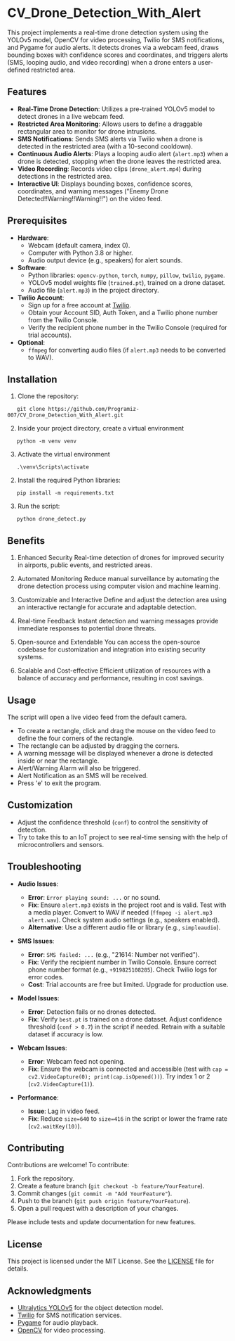 # CV_Drone_Detection_With_Alert
This project implements a real-time drone detection system using the YOLOv5 model, OpenCV for video processing, Twilio for SMS notifications, and Pygame for audio alerts. It detects drones via a webcam feed, draws bounding boxes with confidence scores and coordinates, and triggers alerts (SMS, looping audio, and video recording) when a drone enters a user-defined restricted area.

## Features
- **Real-Time Drone Detection**: Utilizes a pre-trained YOLOv5 model to detect drones in a live webcam feed.
- **Restricted Area Monitoring**: Allows users to define a draggable rectangular area to monitor for drone intrusions.
- **SMS Notifications**: Sends SMS alerts via Twilio when a drone is detected in the restricted area (with a 10-second cooldown).
- **Continuous Audio Alerts**: Plays a looping audio alert (`alert.mp3`) when a drone is detected, stopping when the drone leaves the restricted area.
- **Video Recording**: Records video clips (`drone_alert.mp4`) during detections in the restricted area.
- **Interactive UI**: Displays bounding boxes, confidence scores, coordinates, and warning messages ("Enemy Drone Detected!!Warning!!Warning!!") on the video feed.

## Prerequisites
- **Hardware**:
  - Webcam (default camera, index 0).
  - Computer with Python 3.8 or higher.
  - Audio output device (e.g., speakers) for alert sounds.
- **Software**:
  - Python libraries: `opencv-python`, `torch`, `numpy`, `pillow`, `twilio`, `pygame`.
  - YOLOv5 model weights file (`trained.pt`), trained on a drone dataset.
  - Audio file (`alert.mp3`) in the project directory.
- **Twilio Account**:
  - Sign up for a free account at [Twilio](https://www.twilio.com/try-twilio).
  - Obtain your Account SID, Auth Token, and a Twilio phone number from the Twilio Console.
  - Verify the recipient phone number in the Twilio Console (required for trial accounts).
- **Optional**:
  - `ffmpeg` for converting audio files (if `alert.mp3` needs to be converted to WAV).
  
## Installation

1. Clone the repository:
```
   git clone https://github.com/Programiz-007/CV_Drone_Detection_With_Alert.git
```
2. Inside your project directory, create a virtual environment
```
   python -m venv venv
```
3. Activate the virtual environment
```
   .\venv\Scripts\activate       
```
2. Install the required Python libraries:
```
   pip install -m requirements.txt
```
3. Run the script:
```
   python drone_detect.py
```

## Benefits
1. Enhanced Security
Real-time detection of drones for improved security in airports, public events, and restricted areas.

2. Automated Monitoring
Reduce manual surveillance by automating the drone detection process using computer vision and machine learning.

3. Customizable and Interactive
Define and adjust the detection area using an interactive rectangle for accurate and adaptable detection.

4. Real-time Feedback
Instant detection and warning messages provide immediate responses to potential drone threats.

5. Open-source and Extendable
You can access the open-source codebase for customization and integration into existing security systems.

6. Scalable and Cost-effective
Efficient utilization of resources with a balance of accuracy and performance, resulting in cost savings.

## Usage

The script will open a live video feed from the default camera.
   - To create a rectangle, click and drag the mouse on the video feed to define the four corners of the rectangle.
   - The rectangle can be adjusted by dragging the corners.
   - A warning message will be displayed whenever a drone is detected inside or near the rectangle.
   - Alert/Warning Alarm will also be triggered.
   - Alert Notification as an SMS will be received.
   - Press 'e' to exit the program.

## Customization
- Adjust the confidence threshold (`conf`) to control the sensitivity of detection.
- Try to take this to an IoT project to see real-time sensing with the help of microcontrollers and sensors.
## Troubleshooting

- **Audio Issues**:
  - **Error**: `Error playing sound: ...` or no sound.
  - **Fix**: Ensure `alert.mp3` exists in the project root and is valid. Test with a media player. Convert to WAV if needed (`ffmpeg -i alert.mp3 alert.wav`). Check system audio settings (e.g., speakers enabled).
  - **Alternative**: Use a different audio file or library (e.g., `simpleaudio`).

- **SMS Issues**:
  - **Error**: `SMS failed: ...` (e.g., "21614: Number not verified").
  - **Fix**: Verify the recipient number in Twilio Console. Ensure correct phone number format (e.g., `+919825108285`). Check Twilio logs for error codes.
  - **Cost**: Trial accounts are free but limited. Upgrade for production use.

- **Model Issues**:
  - **Error**: Detection fails or no drones detected.
  - **Fix**: Verify `best.pt` is trained on a drone dataset. Adjust confidence threshold (`conf > 0.7`) in the script if needed. Retrain with a suitable dataset if accuracy is low.

- **Webcam Issues**:
  - **Error**: Webcam feed not opening.
  - **Fix**: Ensure the webcam is connected and accessible (test with `cap = cv2.VideoCapture(0); print(cap.isOpened())`). Try index 1 or 2 (`cv2.VideoCapture(1)`).

- **Performance**:
  - **Issue**: Lag in video feed.
  - **Fix**: Reduce `size=640` to `size=416` in the script or lower the frame rate (`cv2.waitKey(10)`).

## Contributing

Contributions are welcome! To contribute:

1. Fork the repository.
2. Create a feature branch (`git checkout -b feature/YourFeature`).
3. Commit changes (`git commit -m "Add YourFeature"`).
4. Push to the branch (`git push origin feature/YourFeature`).
5. Open a pull request with a description of your changes.

Please include tests and update documentation for new features.

## License

This project is licensed under the MIT License. See the [LICENSE](LICENSE) file for details.

## Acknowledgments

- [Ultralytics YOLOv5](https://github.com/ultralytics/yolov5) for the object detection model.
- [Twilio](https://www.twilio.com) for SMS notification services.
- [Pygame](https://www.pygame.org) for audio playback.
- [OpenCV](https://opencv.org) for video processing.
